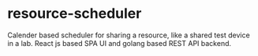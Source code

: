 # resource-scheduler
Calender based scheduler for sharing a resource, like a shared test device in a lab. React js based SPA UI and golang based REST API backend.
